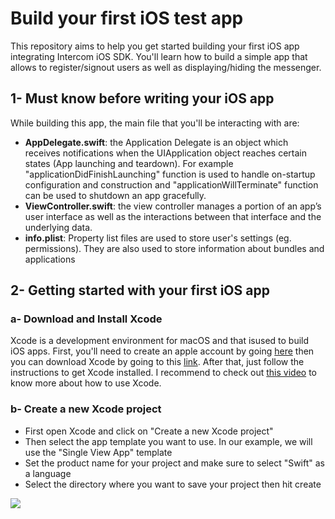 # Build your first iOS test app
This repository aims to help you get started building your first iOS app integrating Intercom iOS SDK. You'll learn how to build a simple app that allows to register/signout users as well as displaying/hiding the messenger.

## 1- Must know before writing your iOS app

While building this app, the main file that you'll be interacting with are:

- **AppDelegate.swift**: the Application Delegate is an object which receives notifications when the UIApplication object reaches certain states (App launching and teardown). For example "applicationDidFinishLaunching" function is used to handle on-startup configuration and construction and "applicationWillTerminate" function can be used to shutdown an app gracefully.
- **ViewController.swift**: the view controller manages a portion of an app’s user interface as well as the interactions between that interface and the underlying data. 
- **info.plist**: Property list files are used to store user's settings (eg. permissions). They are also used to store information about bundles and applications

## 2- Getting started with your first iOS app
### a- Download and Install Xcode
Xcode is a development environment for macOS and that isused to build iOS apps.
First, you'll need to create an apple account by going [here](https://appleid.apple.com/account?appId=632&returnUrl=https%3A%2F%2Fdeveloper.apple.com%2Fdownload%2F#!&page=create) then you can download Xcode by going to this [link](https://developer.apple.com/xcode/).
After that, just follow the instructions to get Xcode installed. I recommend to check out [this video](https://www.youtube.com/watch?v=YIZxSZJMU2Y) to know more about how to use Xcode.
### b- Create a new Xcode project
- First open Xcode and click on "Create a new Xcode project"
- Then select the app template you want to use. In our example, we will use the "Single View App" template
- Set the product name for your project and make sure to select "Swift" as a language
- Select the directory where you want to save your project then hit create


![](https://downloads.intercomcdn.com/i/o/96184484/e2d09bd5c79921126441d344/Screen+Recording+2019-01-10+at+09.07+p.m..gif)
